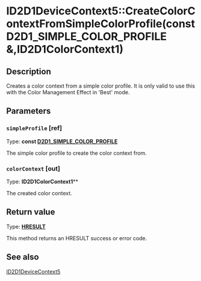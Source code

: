 # ID2D1DeviceContext5::CreateColorContextFromSimpleColorProfile(const D2D1_SIMPLE_COLOR_PROFILE &,ID2D1ColorContext1)

## Description

Creates a color context from a simple color profile. It is only valid to use this with the Color Management Effect in 'Best' mode.

## Parameters

### `simpleProfile` [ref]

Type: **const [D2D1_SIMPLE_COLOR_PROFILE](https://learn.microsoft.com/windows/desktop/api/d2d1_3/ns-d2d1_3-d2d1_simple_color_profile)**

The simple color profile to create the color context from.

### `colorContext` [out]

Type: **ID2D1ColorContext1****

The created color context.

## Return value

Type: **[HRESULT](https://learn.microsoft.com/windows/win32/com/structure-of-com-error-codes)**

This method returns an HRESULT success or error code.

## See also

[ID2D1DeviceContext5](https://learn.microsoft.com/windows/desktop/api/d2d1_3/nn-d2d1_3-id2d1devicecontext5)